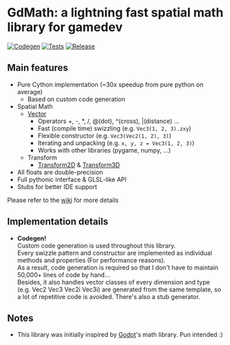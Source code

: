 # GdMath: a lightning fast spatial math library for gamedev

[![Codegen](https://github.com/shBLOCK/GdMath/actions/workflows/codegen.yml/badge.svg)](https://github.com/shBLOCK/GdMath/actions/workflows/codegen.yml)
[![Tests](https://github.com/shBLOCK/GdMath/actions/workflows/tests.yml/badge.svg)](https://github.com/shBLOCK/GdMath/actions/workflows/tests.yml)
[![Release](https://github.com/shBLOCK/GdMath/actions/workflows/release.yml/badge.svg)](https://github.com/shBLOCK/GdMath/actions/workflows/release.yml)

## Main features
- Pure Cython implementation (~30x speedup from pure python on average)
  - Based on custom code generation
- Spatial Math
  - [Vector](https://github.com/shBLOCK/GdMath/wiki#vectors)
    - Operators +, -, *, /, @(dot), ^(cross), |(distance) ...
    - Fast (compile time) swizzling (e.g. `Vec3(1, 2, 3).zxy`)
    - Flexible constructor (e.g. `Vec3(Vec2(1, 2), 3)`)
    - Iterating and unpacking (e.g. `x, y, z = Vec3(1, 2, 3)`)
    - Works with other libraries (pygame, numpy, ...)
  - Transform
    - [Transform2D](https://github.com/shBLOCK/GdMath/wiki#transform2d) & [Transform3D](https://github.com/shBLOCK/GdMath/wiki#transform3d)
- All floats are double-precision
- Full pythonic interface & GLSL-like API
- Stubs for better IDE support

Please refer to the [wiki](https://github.com/shBLOCK/GdMath/wiki) for more details

## Implementation details
- **Codegen!**  
  Custom code generation is used throughout this library.  
  Every swizzle pattern and constructor are implemented as individual methods and properties (For performance reasons).   
  As a result, code generation is required so that I don't have to maintain 50,000+ lines of code by hand...   
  Besides, it also handles vector classes of every dimension and type (e.g. Vec2 Vec3 Vec2i Vec3i) are generated from the same template, so a lot of repetitive code is avoided.
  There's also a stub generator.

## Notes
- This library was initially inspired by [Godot](https://godotengine.org/)'s math library. Pun intended :)